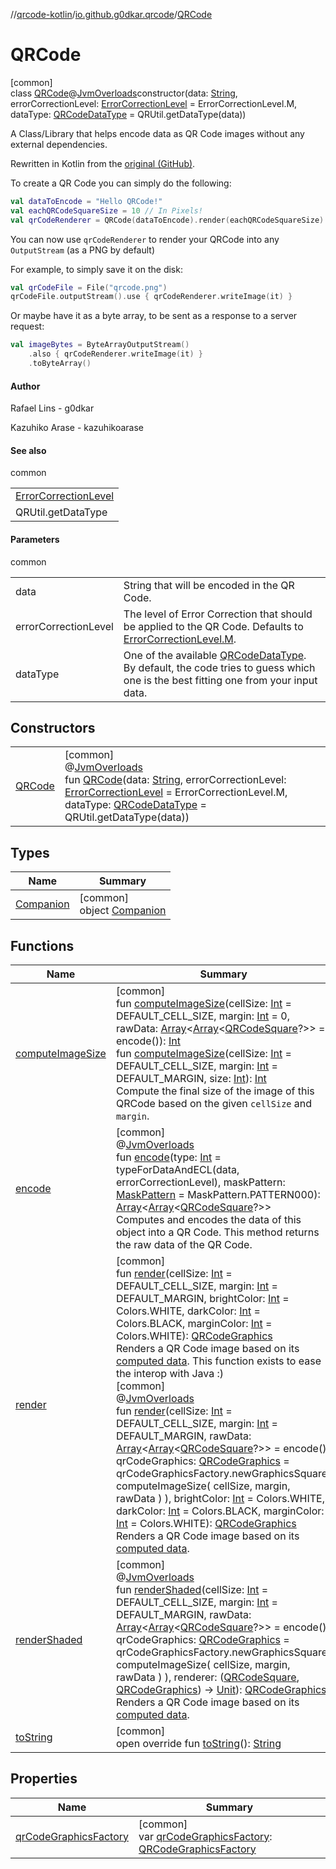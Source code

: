 //[qrcode-kotlin](../../../index.md)/[io.github.g0dkar.qrcode](../index.md)/[QRCode](index.md)

# QRCode

[common]\
class [QRCode](index.md)@[JvmOverloads](https://kotlinlang.org/api/latest/jvm/stdlib/kotlin.jvm/-jvm-overloads/index.html)constructor(data: [String](https://kotlinlang.org/api/latest/jvm/stdlib/kotlin/-string/index.html), errorCorrectionLevel: [ErrorCorrectionLevel](../-error-correction-level/index.md) = ErrorCorrectionLevel.M, dataType: [QRCodeDataType](../-q-r-code-data-type/index.md) = QRUtil.getDataType(data))

A Class/Library that helps encode data as QR Code images without any external dependencies.

Rewritten in Kotlin from the [original (GitHub)](https://github.com/kazuhikoarase/qrcode-generator/blob/master/java/src/main/java/com/d_project/qrcode/QRCode.java).

To create a QR Code you can simply do the following:

```kotlin
val dataToEncode = "Hello QRCode!"
val eachQRCodeSquareSize = 10 // In Pixels!
val qrCodeRenderer = QRCode(dataToEncode).render(eachQRCodeSquareSize)
```

You can now use `qrCodeRenderer` to render your QRCode into any `OutputStream` (as a PNG by default)

For example, to simply save it on the disk:

```kotlin
val qrCodeFile = File("qrcode.png")
qrCodeFile.outputStream().use { qrCodeRenderer.writeImage(it) }
```

Or maybe have it as a byte array, to be sent as a response to a server request:

```kotlin
val imageBytes = ByteArrayOutputStream()
    .also { qrCodeRenderer.writeImage(it) }
    .toByteArray()
```

#### Author

Rafael Lins - g0dkar

Kazuhiko Arase - kazuhikoarase

#### See also

common

| |
|---|
| [ErrorCorrectionLevel](../-error-correction-level/index.md) |
| QRUtil.getDataType |

#### Parameters

common

| | |
|---|---|
| data | String that will be encoded in the QR Code. |
| errorCorrectionLevel | The level of Error Correction that should be applied to the QR Code. Defaults to [ErrorCorrectionLevel.M](../-error-correction-level/-m/index.md). |
| dataType | One of the available [QRCodeDataType](../-q-r-code-data-type/index.md). By default, the code tries to guess which one is the best fitting one from your input data. |

## Constructors

| | |
|---|---|
| [QRCode](-q-r-code.md) | [common]<br>@[JvmOverloads](https://kotlinlang.org/api/latest/jvm/stdlib/kotlin.jvm/-jvm-overloads/index.html)<br>fun [QRCode](-q-r-code.md)(data: [String](https://kotlinlang.org/api/latest/jvm/stdlib/kotlin/-string/index.html), errorCorrectionLevel: [ErrorCorrectionLevel](../-error-correction-level/index.md) = ErrorCorrectionLevel.M, dataType: [QRCodeDataType](../-q-r-code-data-type/index.md) = QRUtil.getDataType(data)) |

## Types

| Name | Summary |
|---|---|
| [Companion](-companion/index.md) | [common]<br>object [Companion](-companion/index.md) |

## Functions

| Name | Summary |
|---|---|
| [computeImageSize](compute-image-size.md) | [common]<br>fun [computeImageSize](compute-image-size.md)(cellSize: [Int](https://kotlinlang.org/api/latest/jvm/stdlib/kotlin/-int/index.html) = DEFAULT_CELL_SIZE, margin: [Int](https://kotlinlang.org/api/latest/jvm/stdlib/kotlin/-int/index.html) = 0, rawData: [Array](https://kotlinlang.org/api/latest/jvm/stdlib/kotlin/-array/index.html)&lt;[Array](https://kotlinlang.org/api/latest/jvm/stdlib/kotlin/-array/index.html)&lt;[QRCodeSquare](../../io.github.g0dkar.qrcode.internals/-q-r-code-square/index.md)?&gt;&gt; = encode()): [Int](https://kotlinlang.org/api/latest/jvm/stdlib/kotlin/-int/index.html)<br>fun [computeImageSize](compute-image-size.md)(cellSize: [Int](https://kotlinlang.org/api/latest/jvm/stdlib/kotlin/-int/index.html) = DEFAULT_CELL_SIZE, margin: [Int](https://kotlinlang.org/api/latest/jvm/stdlib/kotlin/-int/index.html) = DEFAULT_MARGIN, size: [Int](https://kotlinlang.org/api/latest/jvm/stdlib/kotlin/-int/index.html)): [Int](https://kotlinlang.org/api/latest/jvm/stdlib/kotlin/-int/index.html)<br>Compute the final size of the image of this QRCode based on the given `cellSize` and `margin`. |
| [encode](encode.md) | [common]<br>@[JvmOverloads](https://kotlinlang.org/api/latest/jvm/stdlib/kotlin.jvm/-jvm-overloads/index.html)<br>fun [encode](encode.md)(type: [Int](https://kotlinlang.org/api/latest/jvm/stdlib/kotlin/-int/index.html) = typeForDataAndECL(data, errorCorrectionLevel), maskPattern: [MaskPattern](../-mask-pattern/index.md) = MaskPattern.PATTERN000): [Array](https://kotlinlang.org/api/latest/jvm/stdlib/kotlin/-array/index.html)&lt;[Array](https://kotlinlang.org/api/latest/jvm/stdlib/kotlin/-array/index.html)&lt;[QRCodeSquare](../../io.github.g0dkar.qrcode.internals/-q-r-code-square/index.md)?&gt;&gt;<br>Computes and encodes the data of this object into a QR Code. This method returns the raw data of the QR Code. |
| [render](render.md) | [common]<br>fun [render](render.md)(cellSize: [Int](https://kotlinlang.org/api/latest/jvm/stdlib/kotlin/-int/index.html) = DEFAULT_CELL_SIZE, margin: [Int](https://kotlinlang.org/api/latest/jvm/stdlib/kotlin/-int/index.html) = DEFAULT_MARGIN, brightColor: [Int](https://kotlinlang.org/api/latest/jvm/stdlib/kotlin/-int/index.html) = Colors.WHITE, darkColor: [Int](https://kotlinlang.org/api/latest/jvm/stdlib/kotlin/-int/index.html) = Colors.BLACK, marginColor: [Int](https://kotlinlang.org/api/latest/jvm/stdlib/kotlin/-int/index.html) = Colors.WHITE): [QRCodeGraphics](../../io.github.g0dkar.qrcode.render/-q-r-code-graphics/index.md)<br>Renders a QR Code image based on its [computed data](encode.md). This function exists to ease the interop with Java :)<br>[common]<br>@[JvmOverloads](https://kotlinlang.org/api/latest/jvm/stdlib/kotlin.jvm/-jvm-overloads/index.html)<br>fun [render](render.md)(cellSize: [Int](https://kotlinlang.org/api/latest/jvm/stdlib/kotlin/-int/index.html) = DEFAULT_CELL_SIZE, margin: [Int](https://kotlinlang.org/api/latest/jvm/stdlib/kotlin/-int/index.html) = DEFAULT_MARGIN, rawData: [Array](https://kotlinlang.org/api/latest/jvm/stdlib/kotlin/-array/index.html)&lt;[Array](https://kotlinlang.org/api/latest/jvm/stdlib/kotlin/-array/index.html)&lt;[QRCodeSquare](../../io.github.g0dkar.qrcode.internals/-q-r-code-square/index.md)?&gt;&gt; = encode(), qrCodeGraphics: [QRCodeGraphics](../../io.github.g0dkar.qrcode.render/-q-r-code-graphics/index.md) = qrCodeGraphicsFactory.newGraphicsSquare(             computeImageSize(                 cellSize,                 margin,                 rawData             )         ), brightColor: [Int](https://kotlinlang.org/api/latest/jvm/stdlib/kotlin/-int/index.html) = Colors.WHITE, darkColor: [Int](https://kotlinlang.org/api/latest/jvm/stdlib/kotlin/-int/index.html) = Colors.BLACK, marginColor: [Int](https://kotlinlang.org/api/latest/jvm/stdlib/kotlin/-int/index.html) = Colors.WHITE): [QRCodeGraphics](../../io.github.g0dkar.qrcode.render/-q-r-code-graphics/index.md)<br>Renders a QR Code image based on its [computed data](encode.md). |
| [renderShaded](render-shaded.md) | [common]<br>@[JvmOverloads](https://kotlinlang.org/api/latest/jvm/stdlib/kotlin.jvm/-jvm-overloads/index.html)<br>fun [renderShaded](render-shaded.md)(cellSize: [Int](https://kotlinlang.org/api/latest/jvm/stdlib/kotlin/-int/index.html) = DEFAULT_CELL_SIZE, margin: [Int](https://kotlinlang.org/api/latest/jvm/stdlib/kotlin/-int/index.html) = DEFAULT_MARGIN, rawData: [Array](https://kotlinlang.org/api/latest/jvm/stdlib/kotlin/-array/index.html)&lt;[Array](https://kotlinlang.org/api/latest/jvm/stdlib/kotlin/-array/index.html)&lt;[QRCodeSquare](../../io.github.g0dkar.qrcode.internals/-q-r-code-square/index.md)?&gt;&gt; = encode(), qrCodeGraphics: [QRCodeGraphics](../../io.github.g0dkar.qrcode.render/-q-r-code-graphics/index.md) = qrCodeGraphicsFactory.newGraphicsSquare(             computeImageSize(                 cellSize,                 margin,                 rawData             )         ), renderer: ([QRCodeSquare](../../io.github.g0dkar.qrcode.internals/-q-r-code-square/index.md), [QRCodeGraphics](../../io.github.g0dkar.qrcode.render/-q-r-code-graphics/index.md)) -&gt; [Unit](https://kotlinlang.org/api/latest/jvm/stdlib/kotlin/-unit/index.html)): [QRCodeGraphics](../../io.github.g0dkar.qrcode.render/-q-r-code-graphics/index.md)<br>Renders a QR Code image based on its [computed data](encode.md). |
| [toString](to-string.md) | [common]<br>open override fun [toString](to-string.md)(): [String](https://kotlinlang.org/api/latest/jvm/stdlib/kotlin/-string/index.html) |

## Properties

| Name | Summary |
|---|---|
| [qrCodeGraphicsFactory](qr-code-graphics-factory.md) | [common]<br>var [qrCodeGraphicsFactory](qr-code-graphics-factory.md): [QRCodeGraphicsFactory](../../io.github.g0dkar.qrcode.render/-q-r-code-graphics-factory/index.md) |
